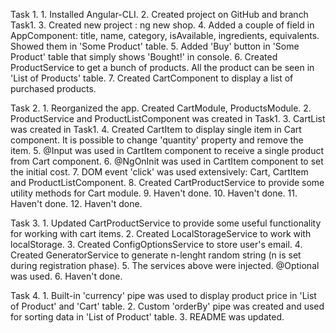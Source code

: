 Task 1.
    1. Installed Angular-CLI.
    2. Created project on GitHub and branch Task1.
    3. Created new project : ng new shop.
    4. Added a couple of field in AppComponent: title, name, category, isAvailable, ingredients, equivalents. Showed them in 'Some Product' table.
    5. Added 'Buy' button in 'Some Product' table that simply shows 'Bought!' in console.
    6. Created ProductService to get a bunch of products. All the product can be seen in 'List of Products' table.
    7. Created CartComponent to display a list of purchased products.

Task 2.
    1. Reorganized the app. Created CartModule, ProductsModule.
    2. ProductService and ProductListComponent was created in Task1.
    3. CartList was created in Task1.
    4. Created CartItem to display single item in Cart component. It is possible to change 'quantity' property and remove the item.
    5. @Input was used in CartItem component to receive a single product from Cart component.
    6. @NgOnInit was used in CartItem component to set the initial cost.
    7. DOM event 'click' was used extensively: Cart, CartItem and ProductListComponent.
    8. Created CartProductService to provide some utility methods for Cart module.
    9. Haven't done.
    10. Haven't done.
    11. Haven't done.
    12. Haven't done.

Task 3.
    1. Updated CartProductService to provide some useful functionality for working with cart items.
    2. Created LocalStorageService to work with localStorage.
    3. Created ConfigOptionsService to store user's email.
    4. Created GeneratorService to generate n-lenght random string (n is set during registration phase).
    5. The services above were injected. @Optional was used.
    6. Haven't done.

Task 4.
    1. Built-in 'currency' pipe was used to display product price in 'List of Product' and 'Cart' table.
    2. Custom 'orderBy' pipe was created and used for sorting data in 'List of Product' table.
    3. README was updated.

    